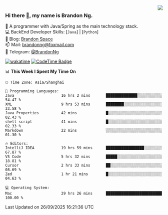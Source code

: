 <img  align="right" src="https://github-readme-stats-brandon0824.vercel.app/api/top-langs/?username=brandon0824&layout=compact">

### Hi there 👋, my name is Brandon Ng.

🌱 A programmer with Java/Spring as the main technology stack.  
💻 BackEnd Developer Skills: [`Java`] | [`Python`]  
📝 Blog: [Brandon Space](https://blog.brandonng.cc)  
📫 Mail: brandonng@foxmail.com  
📰 Telegram: [@BrandonNg](https://t.me/BrandonNg24)  

[![wakatime](https://wakatime.com/badge/user/940cafbf-f9d5-4b24-9a07-19bb072f52bb.svg)](https://wakatime.com/@940cafbf-f9d5-4b24-9a07-19bb072f52bb)
[![CodeTime Badge](https://shields.jannchie.com/endpoint?style=plastic&color=&url=https%3A%2F%2Fapi.codetime.dev%2Fv3%2Fusers%2Fshield%3Fuid%3D128%26minutes%3D10080)](https://codetime.dev)

<!--START_SECTION:waka-->
📊 **This Week I Spent My Time On** 

```text
🕑︎ Time Zone: Asia/Shanghai

💬 Programming Languages: 
Java                     16 hrs 2 mins       ██████████████░░░░░░░░░░░   54.47 % 
XML                      9 hrs 53 mins       ████████░░░░░░░░░░░░░░░░░   33.58 % 
Java Properties          42 mins             █░░░░░░░░░░░░░░░░░░░░░░░░   02.43 % 
shell script             41 mins             █░░░░░░░░░░░░░░░░░░░░░░░░   02.33 % 
Markdown                 22 mins             ░░░░░░░░░░░░░░░░░░░░░░░░░   01.30 % 

🔥 Editors: 
IntelliJ IDEA            19 hrs 59 mins      █████████████████░░░░░░░░   67.87 % 
VS Code                  5 hrs 32 mins       █████░░░░░░░░░░░░░░░░░░░░   18.81 % 
Cursor                   2 hrs 33 mins       ██░░░░░░░░░░░░░░░░░░░░░░░   08.69 % 
Zed                      1 hr 21 mins        █░░░░░░░░░░░░░░░░░░░░░░░░   04.63 % 

💻 Operating System: 
Mac                      29 hrs 26 mins      █████████████████████████   100.00 % 
```


 Last Updated on 26/09/2025 16:21:36 UTC
<!--END_SECTION:waka-->
